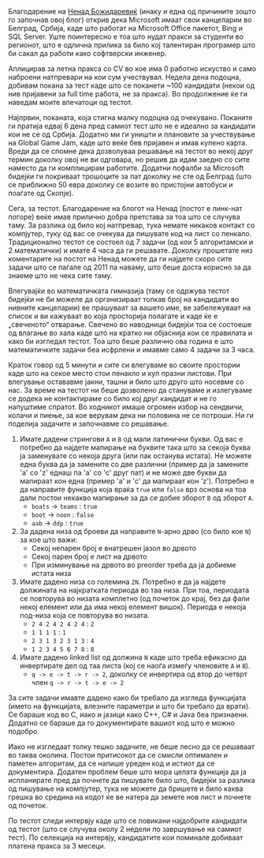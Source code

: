 Благодарение на [Ненад Божидаревиќ](http://www.bozidarevic.com/2011/05/utisci-sa-testa-za-praksu-u-microsoftu/) (инаку и една од причините зошто го започнав овој блог) открив дека Microsoft имаат свои канцеларии во Белград, Србија, каде што работат на Microsoft Office пакетот, Bing и SQL Server. Уште поинтересно е тоа што нудат пракси за студенти во регионот, што е одлична прилика за било кој талентиран програмер што би сакал да работи како софтверски инженер.

Аплицирав за летна пракса со CV во кое има 0 работно искуство и само наброени натпревари на кои сум учествувал. Недела дена подоцна, добивам покана за тест каде што се поканети ~100 кандидати (некои од нив пријавени за full time работа, не за пракса). Во продолжение ќе ги наведам моите впечатоци од тестот.

Најпрвин, поканата, која стигна малку подоцна од очекувано. Поканите ги пратија едвај 6 дена пред самиот тест што не е идеално за кандидати кои не се од Србија. Додатно ми ги уништи и плановите за учествување на Global Game Jam, каде што веќе бев пријавен и имав купено карта. Вреди да се спомне дека дозволуваа решавање на тестот во некој друг термин доколку овој не ви одговара, но решив да идам заедно со сите наместо да ги комплицирам работите. Додатни пофалби за Microsoft бидејќи ги покриваат трошоците за пат доколку не сте од Белград (што се приближно 50 евра доколку се возите во пристојни автобуси и поаѓате од Скопје).

Сега, за тестот. Благодарение на блогот на Ненад (постот е линк-нат погоре) веќе имав прилично добра претстава за тоа што се случува таму. За разлика од било кој натпревар, тука немате никаков контакт со компјутер, туку од вас се очекува да пишувате код на лист со пенкало. Традиционално тестот се состоел од 7 задачи (од кои 5 алгоритамски и 2 математички) и имате 4 часа да ги решавате. Доколку прошетате низ коментарите на постот на Ненад можете да ги најдете скоро сите задачи што се паѓале од 2011 па наваму, што беше доста корисно за да знаеме што не чека сите таму.

Влегувајќи во математичката гимназија (таму се одржува тестот бидејќи не би можеле да организираат толкав број на кандидати во нивните канцеларии) ве прашуваат за вашето име, ве забележуваат на список и ви кажуваат во која просторија полагате и каде ќе е „свеченото“ отварање. Свечено во наводници бидејќи тоа се состоеше од влагање во хала каде што на кратко ни објаснија кои се правилата и како би изгледал тестот. Тоа што беше различно ова година е што математичките задачи беа исфрлени и имавме само 4 задачи за 3 часа.

Краток говор од 5 минути и сите си влегуваме во своите простории каде што на секое место стои пенакло и куп празни листови. При влегување остававме јакни, ташни и било што друго што носевме со нас. За време на тестот ни беше дозволено да стануваме и излегуваме се додека не контактираме со било кој друг кандидат и не го напуштиме спратот. Во ходникот имаше огромен избор на сендвичи, колачи и пиење, за кое верувам дека ни половина не се потроши. Ни ги поделија задачите и започнавме со решавање.

1. Имате дадени стрингови `A` и `B` од мали латинични букви. Од вас е потребно да најдете мапирање на буквите така што за секоја буква ја заменувате со некоја друга (или пак останува истата). Не можете една буква да ја замените со две различни (пример да ја замените 'a' со 'z' еднаш па 'a' со 'c' друг пат) и не може две букви да мапираат кон една (пример 'a' и 'c' да мапираат кон 'z'). Потребно е да направите функција која враќа `true` или `false` врз основа на тоа дали постои некакво мапирање за да се добие зборот `B` од зборот `A`.
   * `boats` -> `teams` : `true`
   * `boot` -> `noon` : `false`
   * `aab` -> `ddp` : `true`
1. За дадена низа од броеви да направите `N`-арно дрво (со било кое `N`) за кое што важи:
   * Секој непарен број е внатрешен јазол во дрвото
   * Секој парен број е лист на дрвото
   * При изминување на дрвото во preorder треба да ја добиеме истата низа
1. Имате дадено низа со големина `2N`. Потребно е да ја најдете должината на најкратката периода во таа низа. При тоа, периодата се повторува во низата комплетно (од почеток до крај, без да фали некој елемент или да има некој елемент вишок). Периода е некоја под-низа која се повторува во низата.
   * `2 4 2 4 2 4 2 4` : `2`
   * `1 1 1 1` : `1`
   * `2 3 1 3 2 3 1 3` : `4`
   * `1 2 3 4 5 6 7 8` : `8`
1. Имате дадено linked list од должина `N` каде што треба ефикасно да инвертирате дел од таа листа (кој се наоѓа измеѓу членовите `A` и `B`).
   * `q -> e -> t -> r -> 2`, доколку се инвертира од втор до четврт член `q -> r -> t -> e -> 2`

За сите задачи имавте дадено како би требало да изгледа функцијата (името на функцијата, влезните параметри и што би требало да врати). Се бараше код во C, иако и јазици како C++, C# и Java беа признаени. Додатно се бараше да го документирате вашиот код што е можно подобро.

Иако не изгледаат толку тешко задачите, не беше лесно да се решаваат во таква околина. Постои притисокот да се смисли оптимален и паметен алгоритам, да се напише уреден код и истиот да се документира. Додатен проблем беше што мора целата функција да ја испланирате пред да почнете да пишувате било што, бидејќи за разлика од пишување на компјутер, тука не можете да бришете и било каква грешка во средина на кодот ќе ве натера да земете нов лист и почнете од почеток.

По тестот следи интервју каде што се повикани најдобрите кандидати од тестот (што се случува околу 2 недели по завршување на самиот тест). По селекција на интервју, кандидатите кои поминале добиваат платена пракса за 3 месеци.
